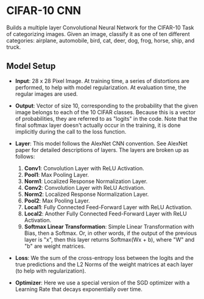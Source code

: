 # CIFAR-10 CNN #
Builds a multiple layer Convolutional Neural Network for the CIFAR-10 Task of categorizing images.
Given an image, classify it as one of ten different categories: airplane, automobile, bird, cat, 
deer, dog, frog, horse, ship, and truck.

## Model Setup ##
+ **Input**: 28 x 28 Pixel Image. At training time, a series of distortions are performed, to help
             with model regularization. At evaluation time, the regular images are used.
             
+ **Output**: Vector of size 10, corresponding to the probability that the given image belongs to
              each of the 10 CIFAR classes. Because this is a vector of probabilities, they are
              referred to as "logits" in the code. Note that the final softmax layer doesn't 
              actually occur in the training, it is done implicitly during the call to the loss
              function.
              
+ **Layer**: This model follows the AlexNet CNN convention. See AlexNet paper for detailed 
             descriptions of layers. The layers are broken up as follows:
  1) **Conv1**: Convolution Layer with ReLU Activation.
  2) **Pool1**: Max Pooling Layer.
  3) **Norm1**: Localized Response Normalization Layer.
  4) **Conv2**: Convolution Layer with ReLU Activation.
  5) **Norm2**: Localized Response Normalization Layer.
  6) **Pool2**: Max Pooling Layer.
  7) **Local1**: Fully Connected Feed-Forward Layer with ReLU Activation.
  8) **Local2**: Another Fully Connected Feed-Forward Layer with ReLU Activation.
  9) **Softmax Linear Transformation**: Simple Linear Transformation with Bias, then a Softmax. Or,
              in other words, if the output of the previous layer is "x", then this layer returns
              Softmax(Wx + b), where "W" and "b" are weight matrices.

+ **Loss**: We the sum of the cross-entropy loss between the logits and the true predictions and the
            L2 Norms of the weight matrices at each layer (to help with regularization). 
            
+ **Optimizer**: Here we use a special version of the SGD optimizer with a Learning Rate that decays
                 exponentially over time.
  
  